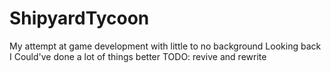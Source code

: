 # ShipyardTycoon
My attempt at game development with little to no background
Looking back I Could've done a lot of things better 
TODO: revive and rewrite
